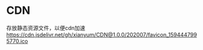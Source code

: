 # CDN
存放静态资源文件，以便cdn加速
https://cdn.jsdelivr.net/gh/xianyum/CDN@1.0.0/202007/favicon_1594447995770.ico
